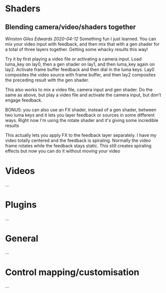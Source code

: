 # Shaders

## Blending camera/video/shaders together

_Winston Giles Edwards 2020-04-12_
Something fun I just learned. You can mix your video input with feedback, and then mix that with a gen shader for a total of three layers together. Getting some whacky results this way!

Try it by first playing a video file or activating a camera input. Load luma_key on lay0, then a gen shader on lay1, and then luma_key again on lay2. Activate frame buffer feedback and then dial in the luma keys. Lay0 composites the video source with frame buffer, and then lay2 composites the preceding result with the gen shader.

This also works to mix a video file, camera input and gen shader. Do the same as above, but play a video file and activate the camera input, but don’t engage feedback.

BONUS: you can also use an FX shader, instead of a gen shader, between two luma keys and it lets you layer feedback or sources in some different ways. Right now I'm using the rotate shader and it's giving some incredible results

This actually lets you apply FX to the feedback layer separately. I have my video totally centered and the feedback is spiraling. Normally the video frame rotates while the feedback stays static. This still creates spiraling effects but now you can do it without moving your video

# Videos

...

# Plugins

...

# General

...

# Control mapping/customisation

...

